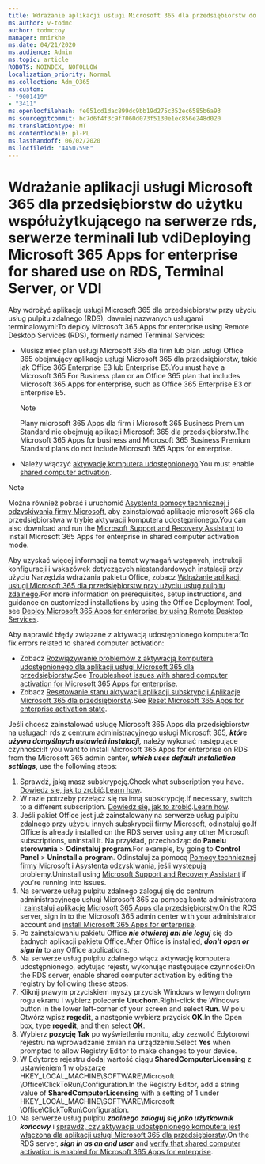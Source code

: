 ```yaml
---
title: Wdrażanie aplikacji usługi Microsoft 365 dla przedsiębiorstw do użytku współużytkującego na serwerze rds, serwerze terminali lub vdi
ms.author: v-todmc
author: todmccoy
manager: mnirkhe
ms.date: 04/21/2020
ms.audience: Admin
ms.topic: article
ROBOTS: NOINDEX, NOFOLLOW
localization_priority: Normal
ms.collection: Adm_O365
ms.custom:
- "9001419"
- "3411"
ms.openlocfilehash: fe051cd1dac899dc9bb19d275c352ec6585b6a93
ms.sourcegitcommit: bc7d6f4f3c9f7060d073f5130e1ec856e248d020
ms.translationtype: MT
ms.contentlocale: pl-PL
ms.lasthandoff: 06/02/2020
ms.locfileid: "44507596"
---
```

# <a name="deploying-microsoft-365-apps-for-enterprise-for-shared-use-on-rds-terminal-server-or-vdi"></a><span data-ttu-id="7a8e9-102">Wdrażanie aplikacji usługi Microsoft 365 dla przedsiębiorstw do użytku współużytkującego na serwerze rds, serwerze terminali lub vdi</span><span class="sxs-lookup"><span data-stu-id="7a8e9-102">Deploying Microsoft 365 Apps for enterprise for shared use on RDS, Terminal Server, or VDI</span></span>

<span data-ttu-id="7a8e9-103">Aby wdrożyć aplikacje usługi Microsoft 365 dla przedsiębiorstw przy użyciu usług pulpitu zdalnego (RDS), dawniej nazwanych usługami terminalowymi:</span><span class="sxs-lookup"><span data-stu-id="7a8e9-103">To deploy Microsoft 365 Apps for enterprise using Remote Desktop Services (RDS), formerly named Terminal Services:</span></span>
- <span data-ttu-id="7a8e9-104">Musisz mieć plan usługi Microsoft 365 dla firm lub plan usługi Office 365 obejmujący aplikacje usługi Microsoft 365 dla przedsiębiorstw, takie jak Office 365 Enterprise E3 lub Enterprise E5.</span><span class="sxs-lookup"><span data-stu-id="7a8e9-104">You must have a Microsoft 365 For Business plan or an Office 365 plan that includes Microsoft 365 Apps for enterprise, such as Office 365 Enterprise E3 or Enterprise E5.</span></span>
   > [!NOTE] 
   > <span data-ttu-id="7a8e9-105">Plany microsoft 365 Apps dla firm i Microsoft 365 Business Premium Standard nie obejmują aplikacji Microsoft 365 dla przedsiębiorstw.</span><span class="sxs-lookup"><span data-stu-id="7a8e9-105">The Microsoft 365 Apps for business and Microsoft 365 Business Premium Standard plans do not include Microsoft 365 Apps for enterprise.</span></span>
- <span data-ttu-id="7a8e9-106">Należy włączyć [aktywację komputera udostępnionego](https://docs.microsoft.com/DeployOffice/overview-shared-computer-activation).</span><span class="sxs-lookup"><span data-stu-id="7a8e9-106">You must enable [shared computer activation](https://docs.microsoft.com/DeployOffice/overview-shared-computer-activation).</span></span>

> [!NOTE]
> <span data-ttu-id="7a8e9-107">Można również pobrać i uruchomić [Asystenta pomocy technicznej i odzyskiwania firmy Microsoft,](https://aka.ms/SaRA_OfficeSCA_M365Portal) aby zainstalować aplikacje microsoft 365 dla przedsiębiorstwa w trybie aktywacji komputera udostępnionego.</span><span class="sxs-lookup"><span data-stu-id="7a8e9-107">You can also download and run the [Microsoft Support and Recovery Assistant](https://aka.ms/SaRA_OfficeSCA_M365Portal) to install Microsoft 365 Apps for enterprise in shared computer activation mode.</span></span>

<span data-ttu-id="7a8e9-108">Aby uzyskać więcej informacji na temat wymagań wstępnych, instrukcji konfiguracji i wskazówek dotyczących niestandardowych instalacji przy użyciu Narzędzia wdrażania pakietu Office, zobacz [Wdrażanie aplikacji usługi Microsoft 365 dla przedsiębiorstw przy użyciu usług pulpitu zdalnego](https://docs.microsoft.com/DeployOffice/deploy-microsoft-365-apps-remote-desktop-services).</span><span class="sxs-lookup"><span data-stu-id="7a8e9-108">For more information on prerequisites, setup instructions, and guidance on customized installations by using the Office Deployment Tool, see [Deploy Microsoft 365 Apps for enterprise by using Remote Desktop Services](https://docs.microsoft.com/DeployOffice/deploy-microsoft-365-apps-remote-desktop-services).</span></span>

<span data-ttu-id="7a8e9-109">Aby naprawić błędy związane z aktywacją udostępnionego komputera:</span><span class="sxs-lookup"><span data-stu-id="7a8e9-109">To fix errors related to shared computer activation:</span></span>
- <span data-ttu-id="7a8e9-110">Zobacz [Rozwiązywanie problemów z aktywacją komputera udostępnionego dla aplikacji usługi Microsoft 365 dla przedsiębiorstw](https://docs.microsoft.com/DeployOffice/troubleshoot-shared-computer-activation).</span><span class="sxs-lookup"><span data-stu-id="7a8e9-110">See [Troubleshoot issues with shared computer activation for Microsoft 365 Apps for enterprise](https://docs.microsoft.com/DeployOffice/troubleshoot-shared-computer-activation).</span></span>
- <span data-ttu-id="7a8e9-111">Zobacz [Resetowanie stanu aktywacji aplikacji subskrypcji Aplikacje Microsoft 365 dla przedsiębiorstw](https://go.microsoft.com/fwlink/?linkid=2109218).</span><span class="sxs-lookup"><span data-stu-id="7a8e9-111">See [Reset Microsoft 365 Apps for enterprise activation state](https://go.microsoft.com/fwlink/?linkid=2109218).</span></span>

<span data-ttu-id="7a8e9-112">Jeśli chcesz zainstalować usługę Microsoft 365 Apps dla przedsiębiorstw na usługach rds z centrum administracyjnego usługi Microsoft 365, ***które używa domyślnych ustawień instalacji,*** należy wykonać następujące czynności:</span><span class="sxs-lookup"><span data-stu-id="7a8e9-112">If you want to install Microsoft 365 Apps for enterprise on RDS from the Microsoft 365 admin center, ***which uses default installation settings***, use the following steps:</span></span>

1.    <span data-ttu-id="7a8e9-113">Sprawdź, jaką masz subskrypcję.</span><span class="sxs-lookup"><span data-stu-id="7a8e9-113">Check what subscription you have.</span></span> <span data-ttu-id="7a8e9-114">[Dowiedz się, jak to zrobić](https://docs.microsoft.com/microsoft-365/admin/admin-overview/what-subscription-do-i-have).</span><span class="sxs-lookup"><span data-stu-id="7a8e9-114">[Learn how](https://docs.microsoft.com/microsoft-365/admin/admin-overview/what-subscription-do-i-have).</span></span>
2.    <span data-ttu-id="7a8e9-115">W razie potrzeby przełącz się na inną subskrypcję.</span><span class="sxs-lookup"><span data-stu-id="7a8e9-115">If necessary, switch to a different subscription.</span></span> <span data-ttu-id="7a8e9-116">[Dowiedz się, jak to zrobić](https://docs.microsoft.com/microsoft-365/commerce/subscriptions/switch-to-a-different-plan).</span><span class="sxs-lookup"><span data-stu-id="7a8e9-116">[Learn how](https://docs.microsoft.com/microsoft-365/commerce/subscriptions/switch-to-a-different-plan).</span></span>
3.    <span data-ttu-id="7a8e9-117">Jeśli pakiet Office jest już zainstalowany na serwerze usług pulpitu zdalnego przy użyciu innych subskrypcji firmy Microsoft, odinstaluj go.</span><span class="sxs-lookup"><span data-stu-id="7a8e9-117">If Office is already installed on the RDS server using any other Microsoft subscriptions, uninstall it.</span></span> <span data-ttu-id="7a8e9-118">Na przykład, przechodząc do **Panelu sterowania**  >  **Odinstaluj program**.</span><span class="sxs-lookup"><span data-stu-id="7a8e9-118">For example, by going to **Control Panel** > **Uninstall a program**.</span></span> <span data-ttu-id="7a8e9-119">Odinstaluj za pomocą [Pomocy technicznej firmy Microsoft i Asystenta odzyskiwania,](https://aka.ms/SARA-OfficeUninstall-Alchemy) jeśli występują problemy.</span><span class="sxs-lookup"><span data-stu-id="7a8e9-119">Uninstall using [Microsoft Support and Recovery Assistant](https://aka.ms/SARA-OfficeUninstall-Alchemy) if you're running into issues.</span></span>
4.    <span data-ttu-id="7a8e9-120">Na serwerze usług pulpitu zdalnego zaloguj się do centrum administracyjnego usługi Microsoft 365 za pomocą konta administratora i [zainstaluj aplikację Microsoft 365 Apps dla przedsiębiorstw](https://portal.office.com/OLS/MySoftware.aspx).</span><span class="sxs-lookup"><span data-stu-id="7a8e9-120">On the RDS server, sign in to the Microsoft 365 admin center with your administrator account and [install Microsoft 365 Apps for enterprise](https://portal.office.com/OLS/MySoftware.aspx).</span></span>
5.    <span data-ttu-id="7a8e9-121">Po zainstalowaniu pakietu Office ***nie otwieraj ani nie loguj*** się do żadnych aplikacji pakietu Office.</span><span class="sxs-lookup"><span data-stu-id="7a8e9-121">After Office is installed, ***don't open or sign in*** to any Office applications.</span></span>
6.    <span data-ttu-id="7a8e9-122">Na serwerze usług pulpitu zdalnego włącz aktywację komputera udostępnionego, edytując rejestr, wykonując następujące czynności:</span><span class="sxs-lookup"><span data-stu-id="7a8e9-122">On the RDS server, enable shared computer activation by editing the registry by following these steps:</span></span>
   1. <span data-ttu-id="7a8e9-123">Kliknij prawym przyciskiem myszy przycisk Windows w lewym dolnym rogu ekranu i wybierz polecenie **Uruchom**.</span><span class="sxs-lookup"><span data-stu-id="7a8e9-123">Right-click the Windows button in the lower left-corner of your screen and select **Run**.</span></span> <span data-ttu-id="7a8e9-124">W polu Otwórz wpisz **regedit**, a następnie wybierz przycisk **OK**.</span><span class="sxs-lookup"><span data-stu-id="7a8e9-124">In the Open box, type **regedit**, and then select **OK**.</span></span>
   2. <span data-ttu-id="7a8e9-125">Wybierz **pozycję Tak** po wyświetleniu monitu, aby zezwolić Edytorowi rejestru na wprowadzanie zmian na urządzeniu.</span><span class="sxs-lookup"><span data-stu-id="7a8e9-125">Select **Yes** when prompted to allow Registry Editor to make changes to your device.</span></span>
   3. <span data-ttu-id="7a8e9-126">W Edytorze rejestru dodaj wartość ciągu **SharedComputerLicensing** z ustawieniem 1 w obszarze HKEY_LOCAL_MACHINE\SOFTWARE\Microsoft \Office\ClickToRun\Configuration.</span><span class="sxs-lookup"><span data-stu-id="7a8e9-126">In the Registry Editor, add a string value of **SharedComputerLicensing** with a setting of 1 under HKEY_LOCAL_MACHINE\SOFTWARE\Microsoft \Office\ClickToRun\Configuration.</span></span>
   4. <span data-ttu-id="7a8e9-127">Na serwerze usług pulpitu ***zdalnego zaloguj się jako użytkownik końcowy*** i [sprawdź, czy aktywacja udostępnionego komputera jest włączona dla aplikacji usługi Microsoft 365 dla przedsiębiorstw](https://docs.microsoft.com/DeployOffice/troubleshoot-shared-computer-activation#verify-that-activation-for-microsoft-365-apps-succeeded).</span><span class="sxs-lookup"><span data-stu-id="7a8e9-127">On the RDS server, ***sign in as an end user*** and [verify that shared computer activation is enabled for Microsoft 365 Apps for enterprise](https://docs.microsoft.com/DeployOffice/troubleshoot-shared-computer-activation#verify-that-activation-for-microsoft-365-apps-succeeded).</span></span>

